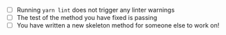 <!-- Make sure these boxes are checked before submitting this pull request! Thank you!! -->
<!-- To check the boxes, simply replace "[ ]" with "[x] -->

- [ ] Running `yarn lint` does not trigger any linter warnings
- [ ] The test of the method you have fixed is passing
- [ ] You have written a new skeleton method for someone else to work on!